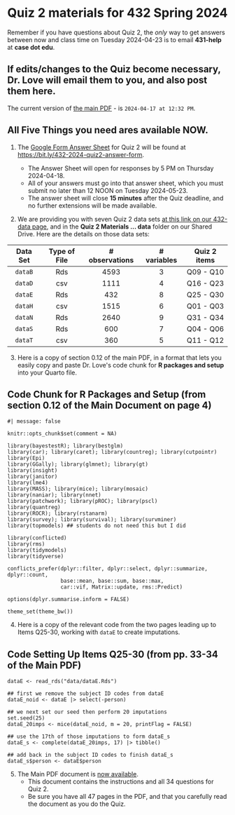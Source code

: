 # Quiz 2 materials for 432 Spring 2024

Remember if you have questions about Quiz 2, the *only* way to get answers between now and class time on Tuesday 2024-04-23 is to email **431-help** at **case dot edu**.

## If edits/changes to the Quiz become necessary, Dr. Love will email them to you, and also post them here.

The current version of [the main PDF](https://github.com/THOMASELOVE/432-quizzes-2024/blob/main/quiz2/432_quiz2_2024_for_students.pdf) - is `2024-04-17 at 12:32 PM`.

## All Five Things you need ares available NOW.

1. The [Google Form Answer Sheet](https://bit.ly/432-2024-quiz2-answer-form) for Quiz 2 will be found at <https://bit.ly/432-2024-quiz2-answer-form>.
    - The Answer Sheet will open for responses by 5 PM on Thursday 2024-04-18.
    - All of your answers must go into that answer sheet, which you must submit no later than 12 NOON on Tuesday 2024-05-23.
    - The answer sheet will close **15 minutes** after the Quiz deadline, and no further extensions will be made available.

2. We are providing you with seven Quiz 2 data sets [at this link on our 432-data page](https://github.com/THOMASELOVE/432-data/tree/master/data/quiz2), and in the **Quiz 2 Materials ... data** folder on our Shared Drive. Here are the details on those data sets:

Data Set | Type of File | # observations | # variables | Quiz 2 items
:-------: | :-------: | :----: | :----: | :---------:
`dataB` | Rds | 4593 | 3 | Q09 - Q10
`dataD` | csv | 1111 | 4 | Q16 - Q23
`dataE` | Rds | 432 | 8 | Q25 - Q30
`dataH` | csv | 1515 | 6 | Q01 - Q03
`dataN` | Rds | 2640 | 9 | Q31 - Q34
`dataS` | Rds | 600 | 7 | Q04 - Q06
`dataT` | csv | 360 | 5 | Q11 - Q12

3. Here is a copy of section 0.12 of the main PDF, in a format that lets you easily copy and paste Dr. Love's code chunk for **R packages and setup** into your Quarto file.

## Code Chunk for R Packages and Setup (from section 0.12 of the Main Document on page 4)

```{r}
#| message: false

knitr::opts_chunk$set(comment = NA)

library(bayestestR); library(bestglm)
library(car); library(caret); library(countreg); library(cutpointr)
library(Epi)
library(GGally); library(glmnet); library(gt)
library(insight)
library(janitor)
library(lme4)
library(MASS); library(mice); library(mosaic)
library(naniar); library(nnet)
library(patchwork); library(pROC); library(pscl)
library(quantreg)
library(ROCR); library(rstanarm)
library(survey); library(survival); library(survminer)
library(topmodels) ## students do not need this but I did

library(conflicted)
library(rms)
library(tidymodels)
library(tidyverse)

conflicts_prefer(dplyr::filter, dplyr::select, dplyr::summarize, dplyr::count, 
                 base::mean, base::sum, base::max,
                 car::vif, Matrix::update, rms::Predict)

options(dplyr.summarise.inform = FALSE)

theme_set(theme_bw())
```

4. Here is a copy of the relevant code from the two pages leading up to Items Q25-30, working with `dataE` to create imputations.

## Code Setting Up Items Q25-30 (from pp. 33-34 of the Main PDF)

```{r}
dataE <- read_rds("data/dataE.Rds") 

## first we remove the subject ID codes from dataE
dataE_noid <- dataE |> select(-person)

## we next set our seed then perform 20 imputations
set.seed(25)
dataE_20imps <- mice(dataE_noid, m = 20, printFlag = FALSE)

## use the 17th of those imputations to form dataE_s
dataE_s <- complete(dataE_20imps, 17) |> tibble()

## add back in the subject ID codes to finish dataE_s
dataE_s$person <- dataE$person
```

5. The Main PDF document is [now available](https://github.com/THOMASELOVE/432-quizzes-2024/blob/main/quiz2/432_quiz2_2024_for_students.pdf).
    - This document contains the instructions and all 34 questions for Quiz 2.
    - Be sure you have all 47 pages in the PDF, and that you carefully read the document as you do the Quiz.




